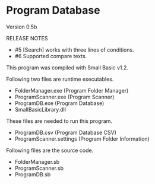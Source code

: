 Program Database
================

Version 0.5b

RELEASE NOTES


- \#5 [Search] works with three lines of conditions.
- \#6 Supported compare texts.

This program was compiled with Small Basic v1.2.

Following two files are runtime executables.
- FolderManager.exe  (Program Folder Manager)
- ProgramScanner.exe (Program Scanner)
- ProgramDB.exe      (Program Database)
- SmallBasicLibrary.dll

These files are needed to run this program.
- ProgramDB.csv           (Program Database CSV)
- ProgramScanner.settings (Program Folder Information)

Following files are the source code.
- FolderManager.sb
- ProgramScanner.sb
- ProgramDB.sb
